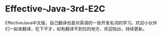 # Effective-Java-3rd-E2C
EffectiveJava中文版，自己翻译也是对英语的一些开发名词的学习。欢迎小伙伴们一起来翻译，在下不才，如有翻译不到位的地方，欢迎指出，持续更新。

